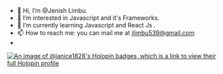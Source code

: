 - 👋 Hi, I’m @Jenish Limbu.
- 👀 I’m interested in Javascript and it's Frameworks.
- 🌱 I’m currently learning Javascript and React Js .
- 📫 How to reach me: you can mail me at jlimbu539@gmail.com
- <br/>
[![An image of @janice1828's Holopin badges, which is a link to view their full Holopin profile](https://holopin.me/janice1828)](https://holopin.io/@janice1828)
